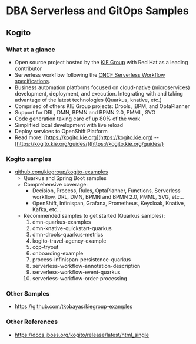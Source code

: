 # DBA Serverless and GitOps Samples
## Kogito

### What at a glance
- Open source project hosted by the [KIE Group](kie.org) with Red Hat as a leading contributor
- Serverless workflow following the [CNCF Serverless Workflow specifications](https://serverlessworkflow.org/).
- Business automation platforms focused on cloud-native (microservices) development, deployment, and execution. Integrating with and taking advantage of the latest technologies (Quarkus, knative, etc.)
- Comprised of others KIE Group projects: Drools, jBPM, and OptaPlanner
- Support for DRL, DMN, BPMN and BPMN 2.0, PMML, SVG
- Code generation taking care of up 80% of the work
- Simplified local development with live reload
- Deploy services to OpenShift Platform
- Read more: [https://kogito.kie.org](https://kogito.kie.org) -- [https://kogito.kie.org/guides/](https://kogito.kie.org/guides/)

### Kogito samples
- [github.com/kiegroup/kogito-examples](github.com/kiegroup/kogito-examples)
  - Quarkus and Spring Boot samples
  - Comprehensive coverage: 
    - Decision, Process, Rules, OptaPlanner, Functions, Serverless workflow, DRL, DMN, BPMN and BPMN 2.0, PMML, SVG, etc...
    - OpenShift, Infinispan, Grafana, Prometheus, Keycloak, Knative, Kafka, etc...
  - Recommended samples to get started (Quarkus samples):
    1. dmn-quarkus-examples
    2. dmn-knative-quickstart-quarkus
    3. dmn-drools-quarkus-metrics
    4. kogito-travel-agency-example
    5. ocp-tryout
    6. onboarding-example 
    7. process-infinispan-persistence-quarkus
    8. serverless-workflow-annotation-description
    9. serverless-workflow-event-quarkus
    10. serverless-workflow-order-processing
### Other Samples
- https://github.com/tkobayas/kiegroup-examples

### Other References
- https://docs.jboss.org/kogito/release/latest/html_single




